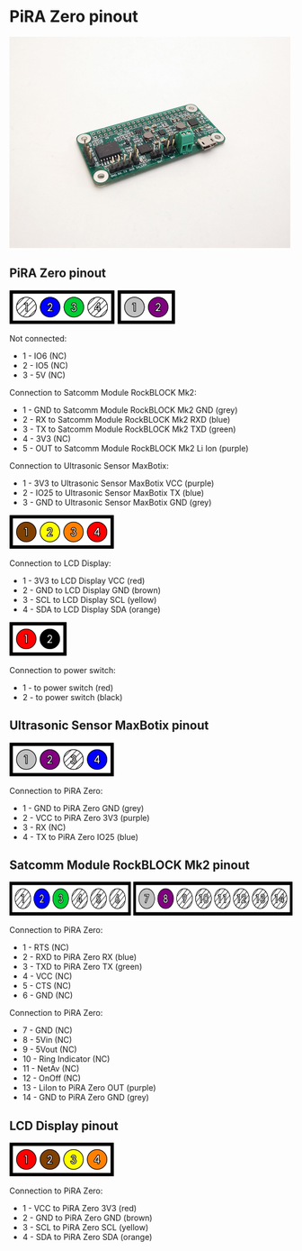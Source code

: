 # PiRA Zero pinout

<img src="/PiRA%20Zero%20pinout/pics/IMG_20171025_102748.jpg"  width="500px" height="375px">

## PiRA Zero pinout

<img src="/PiRA%20Zero%20pinout/pics/PiRA%20pinout%201x4%20%2B%201x2.png"  height="60px">

Not connected:
 * 1 - IO6 (NC)
 * 2 - IO5 (NC)
 * 3 - 5V (NC)

Connection to Satcomm Module RockBLOCK Mk2:
 * 1 - GND to Satcomm Module RockBLOCK Mk2 GND (grey)
 * 2 - RX to Satcomm Module RockBLOCK Mk2 RXD (blue)
 * 3 - TX to Satcomm Module RockBLOCK Mk2 TXD (green)
 * 4 - 3V3 (NC)
 * 5 - OUT to Satcomm Module RockBLOCK Mk2 Li Ion (purple)
 
 Connection to Ultrasonic Sensor MaxBotix:
 * 1 - 3V3 to Ultrasonic Sensor MaxBotix VCC (purple)
 * 2 - IO25 to Ultrasonic Sensor MaxBotix TX (blue)
 * 3 - GND to Ultrasonic Sensor MaxBotix GND (grey)

<img src="/PiRA%20Zero%20pinout/pics/PiRA%20pinout%201x4.png"  height="60px">

Connection to LCD Display:
 * 1 - 3V3 to LCD Display VCC (red)
 * 2 - GND to LCD Display GND (brown)
 * 3 - SCL to LCD Display SCL (yellow)
 * 4 - SDA to LCD Display SDA (orange)

<img src="/PiRA%20Zero%20pinout/pics/PiRA%20pinout%201x2.png"  height="60px">

Connection to power switch:
 * 1 - to power switch (red)
 * 2 - to power switch (black)

## Ultrasonic Sensor MaxBotix pinout

<img src="/PiRA%20Zero%20pinout/pics/Ultrasonic%20Sensor%20MaxBotix%20pinout%201x4.png"  height="60px">

Connection to PiRA Zero:
 * 1 - GND to PiRA Zero GND (grey)
 * 2 - VCC to PiRA Zero 3V3 (purple)
 * 3 - RX (NC)
 * 4 - TX to PiRA Zero IO25 (blue)
 
 ## Satcomm Module RockBLOCK Mk2 pinout

<img src="/PiRA%20Zero%20pinout/pics/Satcomm%20Module%20RockBLOCK%20Mk2%20pinout%201x6%20%2B%201x8.png"  height="60px">

Connection to PiRA Zero:
 * 1 - RTS (NC)
 * 2 - RXD to PiRA Zero RX (blue)
 * 3 - TXD to PiRA Zero TX (green)
 * 4 - VCC (NC)
 * 5 - CTS (NC)
 * 6 - GND (NC)

Connection to PiRA Zero:
 * 7 - GND (NC)
 * 8 - 5Vin (NC)
 * 9 - 5Vout (NC)
 * 10 - Ring Indicator (NC)
 * 11 - NetAv (NC)
 * 12 - OnOff (NC)
 * 13 - LiIon to PiRA Zero OUT (purple)
 * 14 - GND to PiRA Zero GND (grey)

 ## LCD Display pinout

<img src="/PiRA%20Zero%20pinout/pics/LCD%20Display%20pinout%201x4.png"  height="60px">

Connection to PiRA Zero:
 * 1 - VCC to PiRA Zero 3V3 (red)
 * 2 - GND to PiRA Zero GND (brown)
 * 3 - SCL to PiRA Zero SCL (yellow)
 * 4 - SDA to PiRA Zero SDA (orange)

